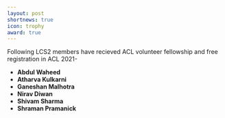 ```yaml
---
layout: post
shortnews: true
icon: trophy
award: true
---
```


Following LCS2 members have recieved ACL volunteer fellowship and free registration in ACL 2021-
* <b>Abdul Waheed</b>
* <b>Atharva Kulkarni</b>
* <b>Ganeshan Malhotra</b>
* <b>Nirav Diwan</b>
* <b>Shivam Sharma</b>
* <b>Shraman Pramanick</b>

<!-- <b>Abdul Waheed, Atharva Kulkarni, Ganeshan Malhotra, Nirav Diwan, Shivam Sharma, </b> and <b>Shraman Pramanick</b> have recieved ACL volunteer fellowship and free registration in ACL 2021. -->